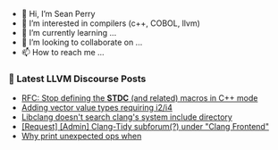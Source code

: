 - 👋 Hi, I’m Sean Perry
- 👀 I’m interested in compilers (c++, COBOL, llvm)
- 🌱 I’m currently learning ...
- 💞️ I’m looking to collaborate on ...
- 📫 How to reach me ...

<!---
s66perry/s66perry is a ✨ special ✨ repository because its `README.md` (this file) appears on your GitHub profile.
You can click the Preview link to take a look at your changes.
--->
### 📕 Latest LLVM Discourse Posts

<!-- DISCOURSE-LLVM:START -->
- [RFC: Stop defining the __STDC__ &lpar;and related&rpar; macros in C++ mode](https://discourse.llvm.org/t/rfc-stop-defining-the-stdc-and-related-macros-in-c-mode/62468#post_4)
- [Adding vector value types requiring i2/i4](https://discourse.llvm.org/t/adding-vector-value-types-requiring-i2-i4/62494#post_1)
- [Libclang doesn&#39;t search clang&#39;s system include directory](https://discourse.llvm.org/t/libclang-doesnt-search-clangs-system-include-directory/62437#post_2)
- [[Request] [Admin] Clang-Tidy subforum&lpar;?&rpar; under &quot;Clang Frontend&quot;](https://discourse.llvm.org/t/request-admin-clang-tidy-subforum-under-clang-frontend/62459#post_3)
- [Why print unexpected ops when](https://discourse.llvm.org/t/why-print-unexpected-ops-when/62487#post_1)
<!-- DISCOURSE-LLVM:END -->
